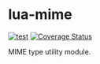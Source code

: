 # lua-mime

[![test](https://github.com/mah0x211/lua-mime/actions/workflows/test.yml/badge.svg)](https://github.com/mah0x211/lua-mime/actions/workflows/test.yml)
[![Coverage Status](https://coveralls.io/repos/github/mah0x211/lua-mime/badge.svg?branch=master)](https://coveralls.io/github/mah0x211/lua-mime?branch=master)

MIME type utility module.

